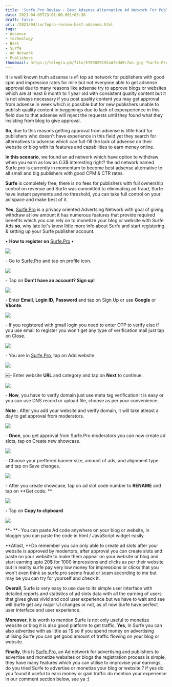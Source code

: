 ```yaml
---
title: 'Surfe.Pro Review - Best Adsense Alternative Ad Network For Publishers. '
date: 2021-04-05T23:01:00.001+05:30
draft: false
url: /2021/04/surfepro-review-best-adsense.html
tags: 
- Adsense
- technology
- Best
- Surfe
- Ad Network
- Publishers
thumbnail: https://telegra.ph/file/5769029192a4fed49c7ae.jpg "Surfe.Pro Review - Best Adsense Alternative Ad Network For Publishers."
---
```


  

  

  

It is well known truth adsense is #1 top ad network for publishers with good cpm and impression rates for mile but not everyone able to get adsense approval due to many reasons like adsense try to approve blogs or websites which are at least 6 month to 1 year old with consistent quality content but it is not always necessary if you post quality content you may get approval from adsense in week which is possible but for new publishers unable to publish quality content in begginings due to lack of expexperience in this field due to that adsense will reject the requests until they found what they insisting from blog to give approval.

  

**So**, due to this reasons getting approval from adsense is little hard for publishers who doesn't have experience in this field yet they search for alternatives to adsense which can full-fill the lack of adsense on their website or blog with its features and capabilities to earn money online.  

  

**In this scenario**, we found an ad network which have option to withdraw when you earn as low as 0.3$ interesting right? the ad network named Surfe.pro is currently in momentum to become best adsense alternative to all small and big publishers with good CPM & CTR rates.   

  

**Surfe** is completely free, there is no fees for publishers with full ownership control on revenue and Surfe was committed to eliminating ad fraud, Surfe have instant payments and no threshold, you can take full control on your ad space and make best of it.   

  

**Yes**, [Surfe.Pro](http://www.Surfe.Pro) is a privacy oriented Advertsing Network with goal of giving withdraw at low amount it has numerous features that provide required benefits which you can rely on to monetize your blog or website with Surfe Ads **so**, why late let's know little more info about Surfe and start registering & setting up your Surfe publisher account. 

  

• **How to register on** [Surfe.Pro](http://www.Surfe.Pro) **•**

 **![](https://lh3.googleusercontent.com/-xCmyfRTzNWA/YGya3g5ek3I/AAAAAAAAEAg/c9xfTYHi6iAaAFvxq4-JPrmAlgB1V5bHQCLcBGAsYHQ/s1600/1617730220891840-0.png)** 

  

\- Go to [Surfe.Pro](http://www.Surfe.Pro) and tap on profile icon. 

  

 ![](https://lh3.googleusercontent.com/-eJ1UlDdBn9o/YGyarRO-I8I/AAAAAAAAEAM/Ps2tsn_2UcIH7qeA4ytK61Z0KPKaJHN5wCLcBGAsYHQ/s1600/1617730190194065-1.png) 

  

\- Tap on **Don't have an account? Sign up!**

  

 ![](https://lh3.googleusercontent.com/-4KM_npyw5ss/YGyajt2p2mI/AAAAAAAAEAI/H6L02AnfvtAYqscL1IvfHGU0R_QC8tnDwCLcBGAsYHQ/s1600/1617730185989725-2.png) 

  

\- Enter **Email**, **Login ID**, **Password** and tap on Sign Up or use **Google** or **Vkonte**. 

  

 ![](https://lh3.googleusercontent.com/-B7yD5L_JKD4/YGyaiuhh67I/AAAAAAAAEAE/reG691Fu4-4csGafpicZXXvvu1p-qkrVgCLcBGAsYHQ/s1600/1617730182125924-3.png) 

  

\- If you registered with gmail login you need to enter OTP to verify else if you use email to register you won't get any type of verification mail just tap on Close.

  

 ![](https://lh3.googleusercontent.com/-VLwf3E-QVfU/YGyahrs8x9I/AAAAAAAAEAA/sya_XAwuWo4UwCDMXQTXvv211QEubgWtACLcBGAsYHQ/s1600/1617730178132738-4.png) 

  

\- You are in [Surfe.Pro](http://www.Surfe.Pro), tap on Add website. 

  

 ![](https://lh3.googleusercontent.com/-GoIM6tFVMVo/YGyagrpCljI/AAAAAAAAD_8/xGx68M79LHcetsrvJxZLJdPcUU7oz51QQCLcBGAsYHQ/s1600/1617730173938118-5.png) 

  

￼- Enter website **URL** and category and tap on **Next** to continue. 

  

 ![](https://lh3.googleusercontent.com/-GjS4xvinTiU/YGyafu-MzGI/AAAAAAAAD_4/f5n8zCsf03YzwSkvc4ODfL4PNXXLcjLfgCLcBGAsYHQ/s1600/1617730169914958-6.png) 

  

\- **Now**, you have to verify domain just use meta tag verification it is easy or you can use DNS record or upload file, choose as per your convenience. 

  

**Note** : After you add your website and verify domain, it will take atleast a day to get approval from moderators. 

  

 ![](https://lh3.googleusercontent.com/-V1W1Snh-W2E/YGyaehh1RCI/AAAAAAAAD_0/UJnA8327XmQg2GgcF7zOs7qrid54hvbDACLcBGAsYHQ/s1600/1617730166245310-7.png) 

  

\- **Once**, you get approval from Surfe.Pro moderators you can now create ad slots, tap on Create new showcase. 

  

 ![](https://lh3.googleusercontent.com/-K9zkkQdcr0E/YGyadvRxiSI/AAAAAAAAD_w/V9UJ84bv9js2GBEaaC43_XBzAwKi17RDQCLcBGAsYHQ/s1600/1617730161295894-8.png) 

  

\- Choose your preffered banner size, amount of ads, and alignment type and tap on Save changes. 

  

 ![](https://lh3.googleusercontent.com/-59pZrpgEJbU/YGyabbbNgXI/AAAAAAAAD_s/KNLZ858VQZAUmeICKz9THBEYwRBWX0swACLcBGAsYHQ/s1600/1617730150770624-9.png) 

  

\- After you create showcase, tap on ad slot code number to **RENAME** and tap on **Get code. **

 **![](https://lh3.googleusercontent.com/-PRTBouYAWgQ/YGyaZtJceKI/AAAAAAAAD_o/BlpfGg4h8ToTIBPejBPLy4XIEclKlRBnQCLcBGAsYHQ/s1600/1617730052633970-10.png)** 

**\-** Tap on **Copy to clipboard**

 **![](https://lh3.googleusercontent.com/-Yi3neRi-Tx8/YGyaBX1Z-_I/AAAAAAAAD_g/7arn7uLwyygoRFYuX8lqiL7wEMdqou1_wCLcBGAsYHQ/s1600/1617730017641088-11.png)** 

**\- **\- You can paste Ad code anywhere on your blog or website, in blogger you can paste the code in html / JavaScript widget easily. 

  

**Atlast, **Do remember you can only able to create ad slots after your website is approved by modertors, after approval you can create slots and paste on your website to make them appear on your website or blog and start earning upto 20$ for 1000 impressions and clicks as per their website but in reality surfe pay very low money for impressions or clicks that you won't even think so surfe.pro seems fraud or scam according to me but may be you can try for yourself and check it.   

  

**Overall**, Surfe is very easy to use due to its simple user interface with detailed reports and statistics of ad slots data with all the earning of users that gives gives vivid and cool user experience but we have to wait and see will Surfe get any major UI changes or not, as of now Surfe have perfect user interface and user experience.   

  

**Moreover**, it is worth to mention Surfe is not only useful to monetize website or blog it is also good platform to get traffic, **Yes**, In Surfe you can also advertise with as little as 1$ so if you spend money on advertising utilising Surfe you can get good amount of traffic flowing on your blog or website.   

  

**Finally**, this is [Surfe.Pro](http://Surfe.Pro), an Ad network for advertising and publishers to advertise and monetize websites or blogs the registration process is simple, they have many features which you can utilise to improvise your earnings, do you tried Surfe to advertise or monetize your blog or website ? if yes do you found it useful to earn money or gain traffic do mention your experience in our comment section below, see ya :)